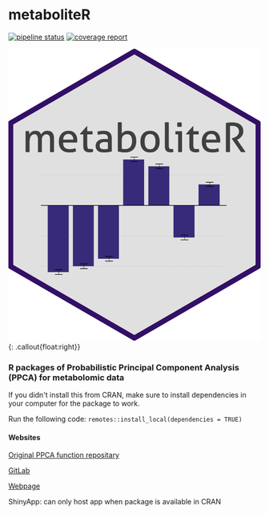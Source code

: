 # metaboliteR
[![pipeline status](https://gitlab.com/metaboliter/metaboliter/badges/master/pipeline.svg)](https://gitlab.com/metaboliter/metaboliter/pipelines)
[![coverage report](https://gitlab.com/metaboliter/metaboliter/badges/master/coverage.svg)](https://metaboliter.gitlab.io/metaboliter/coverage)

![](inst/shinyApp/www/logo.png){: .callout{float:right}}

### R packages of Probabilistic Principal Component Analysis (PPCA) for metabolomic data

If you didn't install this from CRAN, make sure to install dependencies in your computer for the package to work.

Run the following code: 
`remotes::install_local(dependencies = TRUE)`

#### Websites

[Original PPCA function repositary](https://gitlab.com/metabol/ppca)

[GitLab](https://gitlab.com/metaboliter/metaboliter)

[Webpage](https://metaboliter.gitlab.io/metaboliter)

ShinyApp: can only host app when package is available in CRAN



